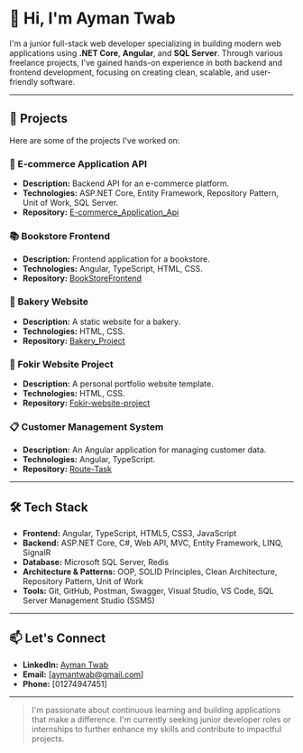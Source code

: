# 👋 Hi, I'm Ayman Twab

I'm a junior full-stack web developer specializing in building modern web applications using **.NET Core**, **Angular**, and **SQL Server**. Through various freelance projects, I've gained hands-on experience in both backend and frontend development, focusing on creating clean, scalable, and user-friendly software.

---

## 💼 Projects

Here are some of the projects I've worked on:

### 🛒 E-commerce Application API
- **Description:** Backend API for an e-commerce platform.
- **Technologies:** ASP.NET Core, Entity Framework, Repository Pattern, Unit of Work, SQL Server.
- **Repository:** [E-commerce_Application_Api](https://github.com/AymanTwab/E-commerce_Application_Api)

### 📚 Bookstore Frontend
- **Description:** Frontend application for a bookstore.
- **Technologies:** Angular, TypeScript, HTML, CSS.
- **Repository:** [BookStoreFrontend](https://github.com/AymanTwab/BookStoreFrontend)

### 🧁 Bakery Website
- **Description:** A static website for a bakery.
- **Technologies:** HTML, CSS.
- **Repository:** [Bakery_Project](https://github.com/AymanTwab/Bakery_Project)

### 💼 Fokir Website Project
- **Description:** A personal portfolio website template.
- **Technologies:** HTML, CSS.
- **Repository:** [Fokir-website-project](https://github.com/AymanTwab/Fokir-website-project)

### 📋 Customer Management System
- **Description:** An Angular application for managing customer data.
- **Technologies:** Angular, TypeScript.
- **Repository:** [Route-Task](https://github.com/AymanTwab/Route-Task)

---

## 🛠️ Tech Stack

- **Frontend:** Angular, TypeScript, HTML5, CSS3, JavaScript
- **Backend:** ASP.NET Core, C#, Web API, MVC, Entity Framework, LINQ, SignalR
- **Database:** Microsoft SQL Server, Redis
- **Architecture & Patterns:** OOP, SOLID Principles, Clean Architecture, Repository Pattern, Unit of Work
- **Tools:** Git, GitHub, Postman, Swagger, Visual Studio, VS Code, SQL Server Management Studio (SSMS)

---

## 📫 Let's Connect

- **LinkedIn:** [Ayman Twab](https://www.linkedin.com/in/ayman-twab-283932256/)
- **Email:** [aymantwab@gmail.com]
- **Phone:** [01274947451]

---

> I'm passionate about continuous learning and building applications that make a difference. I'm currently seeking junior developer roles or internships to further enhance my skills and contribute to impactful projects.
